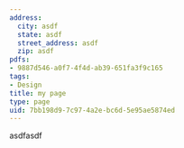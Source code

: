 ```yaml
---
address:
  city: asdf
  state: asdf
  street_address: asdf
  zip: asdf
pdfs:
- 9887d546-a0f7-4f4d-ab39-651fa3f9c165
tags:
- Design
title: my page
type: page
uid: 7bb198d9-7c97-4a2e-bc6d-5e95ae5874ed
---
```

asdfasdf